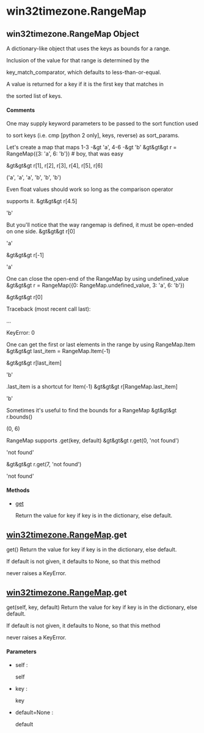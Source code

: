 # win32timezone.RangeMap

## win32timezone\.RangeMap Object



A dictionary-like object that uses the keys as bounds for a range\. 

Inclusion of the value for that range is determined by the 

key\_match\_comparator, which defaults to less-than-or-equal\. 

A value is returned for a key if it is the first key that matches in 

the sorted list of keys\.

#### Comments


One may supply keyword parameters to be passed to the sort function used 

to sort keys \(i\.e\. cmp \[python 2 only\], keys, reverse\) as sort\_params\.


Let's create a map that maps 1-3 -&gt 'a', 4-6 -&gt 'b'
&gt&gt&gt r = RangeMap\(\{3: 'a', 6: 'b'\}\)  \# boy, that was easy

&gt&gt&gt r\[1\], r\[2\], r\[3\], r\[4\], r\[5\], r\[6\]

\('a', 'a', 'a', 'b', 'b', 'b'\)


Even float values should work so long as the comparison operator 

supports it\.
&gt&gt&gt r\[4\.5\]

'b'


But you'll notice that the way rangemap is defined, it must be open-ended on one side\.
&gt&gt&gt r\[0\]

'a'

&gt&gt&gt r\[-1\]

'a'


One can close the open-end of the RangeMap by using undefined\_value
&gt&gt&gt r = RangeMap\(\{0: RangeMap\.undefined\_value, 3: 'a', 6: 'b'\}\)

&gt&gt&gt r\[0\]

Traceback \(most recent call last\):

\.\.\.

KeyError: 0


One can get the first or last elements in the range by using RangeMap\.Item
&gt&gt&gt last\_item = RangeMap\.Item\(-1\)

&gt&gt&gt r\[last\_item\]

'b'


\.last\_item is a shortcut for Item\(-1\)
&gt&gt&gt r\[RangeMap\.last\_item\]

'b'


Sometimes it's useful to find the bounds for a RangeMap
&gt&gt&gt r\.bounds\(\)

\(0, 6\)


RangeMap supports \.get\(key, default\)
&gt&gt&gt r\.get\(0, 'not found'\)

'not found'


&gt&gt&gt r\.get\(7, 'not found'\)

'not found'

#### Methods


  - [get](win32timezone.RangeMap.md#win32timezone.rangemapget)

    Return the value for key if key is in the dictionary, else default\.&nbsp;

## [win32timezone\.RangeMap](#win32timezone.rangemap)\.get

get\(\)
Return the value for key if key is in the dictionary, else default\. 

If default is not given, it defaults to None, so that this method 

never raises a KeyError\.

## [win32timezone\.RangeMap](#win32timezone.rangemap)\.get

get\(self, key, default\)
Return the value for key if key is in the dictionary, else default\. 

If default is not given, it defaults to None, so that this method 

never raises a KeyError\.

#### Parameters


  - self :

    self

  - key :

    key

  - default=None :

    default